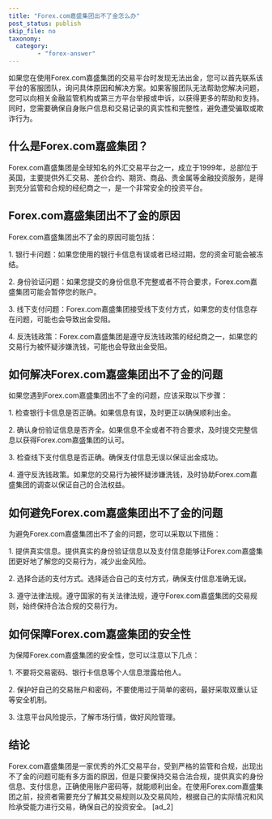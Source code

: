 ```yaml
---
title: "Forex.com嘉盛集团出不了金怎么办"
post_status: publish
skip_file: no
taxonomy:
  category:
        - "forex-answer"
---
```


如果您在使用Forex.com嘉盛集团的交易平台时发现无法出金，您可以首先联系该平台的客服团队，询问具体原因和解决方案。如果客服团队无法帮助您解决问题，您可以向相关金融监管机构或第三方平台举报或申诉，以获得更多的帮助和支持。同时，您需要确保自身账户信息和交易记录的真实性和完整性，避免遭受骗取或欺诈行为。

## 什么是Forex.com嘉盛集团？

Forex.com嘉盛集团是全球知名的外汇交易平台之一，成立于1999年，总部位于英国，主要提供外汇交易、差价合约、期货、商品、贵金属等金融投资服务，是得到充分监管和合规的经纪商之一，是一个非常安全的投资平台。

## Forex.com嘉盛集团出不了金的原因

Forex.com嘉盛集团出不了金的原因可能包括：

1\. 银行卡问题：如果您使用的银行卡信息有误或者已经过期，您的资金可能会被冻结。

2\. 身份验证问题：如果您提交的身份信息不完整或者不符合要求，Forex.com嘉盛集团可能会暂停您的账户。

3\. 线下支付问题：Forex.com嘉盛集团接受线下支付方式，如果您的支付信息存在问题，可能也会导致出金受阻。

4\. 反洗钱政策：Forex.com嘉盛集团是遵守反洗钱政策的经纪商之一，如果您的交易行为被怀疑涉嫌洗钱，可能也会导致出金受阻。

## 如何解决Forex.com嘉盛集团出不了金的问题

如果您遇到Forex.com嘉盛集团出不了金的问题，应该采取以下步骤：

1\. 检查银行卡信息是否正确。如果信息有误，及时更正以确保顺利出金。

2\. 确认身份验证信息是否齐全。如果信息不全或者不符合要求，及时提交完整信息以获得Forex.com嘉盛集团的认可。

3\. 检查线下支付信息是否正确。确保支付信息无误以保证出金成功。

4\. 遵守反洗钱政策。如果您的交易行为被怀疑涉嫌洗钱，及时协助Forex.com嘉盛集团的调查以保证自己的合法权益。

## 如何避免Forex.com嘉盛集团出不了金的问题

为避免Forex.com嘉盛集团出不了金的问题，您可以采取以下措施：

1\. 提供真实信息。提供真实的身份验证信息以及支付信息能够让Forex.com嘉盛集团更好地了解您的交易行为，减少出金风险。

2\. 选择合适的支付方式。选择适合自己的支付方式，确保支付信息准确无误。

3\. 遵守法律法规。遵守国家的有关法律法规，遵守Forex.com嘉盛集团的交易规则，始终保持合法合规的交易行为。

## 如何保障Forex.com嘉盛集团的安全性

为保障Forex.com嘉盛集团的安全性，您可以注意以下几点：

1\. 不要将交易密码、银行卡信息等个人信息泄露给他人。

2\. 保护好自己的交易账户和密码，不要使用过于简单的密码，最好采取双重认证等安全机制。

3\. 注意平台风险提示，了解市场行情，做好风险管理。

## 结论

Forex.com嘉盛集团是一家优秀的外汇交易平台，受到严格的监管和合规，出现出不了金的问题可能有多方面的原因，但是只要保持交易合法合规，提供真实的身份信息、支付信息，正确使用账户密码等，就能顺利出金。在使用Forex.com嘉盛集团之前，投资者需要充分了解其交易规则以及交易风险，根据自己的实际情况和风险承受能力进行交易，确保自己的投资安全。 \[ad\_2\]
